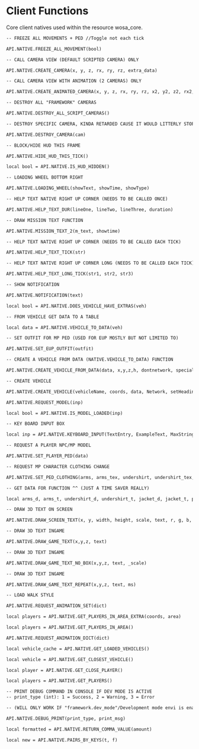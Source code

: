 # Client Functions

Core client natives used within the resource wosa_core.


```Markdown
-- FREEZE ALL MOVEMENTS + PED //Toggle not each tick

API.NATIVE.FREEZE_ALL_MOVEMENT(bool)
```

```Markdown
-- CALL CAMERA VIEW (DEFAULT SCRIPTED CAMERA) ONLY

API.NATIVE.CREATE_CAMERA(x, y, z, rx, ry, rz, extra_data)
```

```Markdown
-- CALL CAMERA VIEW WITH ANIMATION (2 CAMERAS) ONLY

API.NATIVE.CREATE_ANIMATED_CAMERA(x, y, z, rx, ry, rz, x2, y2, z2, rx2, ry2, rz2, duration, extra_data)
```

```Markdown
-- DESTROY ALL "FRAMEWORK" CAMERAS

API.NATIVE.DESTROY_ALL_SCRIPT_CAMERAS()
```

```Markdown
-- DESTROY SPECIFIC CAMERA, KINDA RETARDED CAUSE IT WOULD LITTERLY STOP RENDERING ANY CAMERA

API.NATIVE.DESTROY_CAMERA(cam)
```

```Markdown
-- BLOCK/HIDE HUD THIS FRAME

API.NATIVE.HIDE_HUD_THIS_TICK()
```

```Markdown
local bool = API.NATIVE.IS_HUD_HIDDEN()
```

```Markdown
-- LOADING WHEEL BOTTOM RIGHT

API.NATIVE.LOADING_WHEEL(showText, showTime, showType)
```

```Markdown
-- HELP TEXT NATIVE RIGHT UP CORNER (NEEDS TO BE CALLED ONCE)

API.NATIVE.HELP_TEXT_DUR(lineOne, lineTwo, lineThree, duration)
```

```Markdown
-- DRAW MISSION TEXT FUNCTION

API.NATIVE.MISSION_TEXT_2(m_text, showtime)
```

```Markdown
-- HELP TEXT NATIVE RIGHT UP CORNER (NEEDS TO BE CALLED EACH TICK)

API.NATIVE.HELP_TEXT_TICK(str)
```

```Markdown
-- HELP TEXT NATIVE RIGHT UP CORNER LONG (NEEDS TO BE CALLED EACH TICK)

API.NATIVE.HELP_TEXT_LONG_TICK(str1, str2, str3)
```

```Markdown
-- SHOW NOTIFICATION

API.NATIVE.NOTIFICATION(text)
```

```Markdown
local bool = API.NATIVE.DOES_VEHICLE_HAVE_EXTRAS(veh)
```

```Markdown
-- FROM VEHICLE GET DATA TO A TABLE

local data = API.NATIVE.VEHICLE_TO_DATA(veh)
```

```Markdown
-- SET OUTFIT FOR MP PED (USED FOR EUP MOSTLY BUT NOT LIMITED TO)

API.NATIVE.SET_EUP_OUTFIT(outfit)
```

```Markdown
-- CREATE A VEHICLE FROM DATA (NATIVE.VEHICLE_TO_DATA) FUNCTION

API.NATIVE.CREATE_VEHICLE_FROM_DATA(data, x,y,z,h, dontnetwork, specialData)
```

```Markdown
-- CREATE VEHICLE

API.NATIVE.CREATE_VEHICLE(vehicleName, coords, data, Network, setHeading)
```

```Markdown
API.NATIVE.REQUEST_MODEL(inp)
```

```Markdown
local bool = API.NATIVE.IS_MODEL_LOADED(inp)
```

```Markdown
-- KEY BOARD INPUT BOX

local inp = API.NATIVE.KEYBOARD_INPUT(TextEntry, ExampleText, MaxStringLenght)
```

```Markdown
-- REQUEST A PLAYER NPC/MP MODEL 

API.NATIVE.SET_PLAYER_PED(data)
```

```Markdown
-- REQUEST MP CHARACTER CLOTHING CHANGE

API.NATIVE.SET_PED_CLOTHING(arms, arms_tex, undershirt, undershirt_tex, top, top_tex, pants, pants_tex, shoes, shoes_tex, neck, neck_tex)
```

```Markdown
-- GET DATA FOR FUNCTION ^^ (JUST A TIME SAVER REALLY)

local arms_d, arms_t, undershirt_d, undershirt_t, jacket_d, jacket_t, pants_d, pants_t, shoes_d, shoes_t, neck_d, neck_t = API.NATIVE.GET_PED_CLOTHING()
```

```Markdown
-- DRAW 3D TEXT ON SCREEN

API.NATIVE.DRAW_SCREEN_TEXT(x, y, width, height, scale, text, r, g, b, a, font, centre)
```

```Markdown
-- DRAW 3D TEXT INGAME

API.NATIVE.DRAW_GAME_TEXT(x,y,z, text)
```

```Markdown
-- DRAW 3D TEXT INGAME

API.NATIVE.DRAW_GAME_TEXT_NO_BOX(x,y,z, text, _scale)
```

```Markdown
-- DRAW 3D TEXT INGAME

API.NATIVE.DRAW_GAME_TEXT_REPEAT(x,y,z, text, ms)
```

```Markdown
-- LOAD WALK STYLE

API.NATIVE.REQUEST_ANIMATION_SET(dict)
```

```Markdown
local players = API.NATIVE.GET_PLAYERS_IN_AREA_EXTRA(coords, area)
```

```Markdown
local players = API.NATIVE.GET_PLAYERS_IN_AREA()
```

```Markdown
API.NATIVE.REQUEST_ANIMATION_DICT(dict)
```

```Markdown
local vehicle_cache = API.NATIVE.GET_LOADED_VEHICLES()
```

```Markdown
local vehicle = API.NATIVE.GET_CLOSEST_VEHICLE()
```

```Markdown
local player = API.NATIVE.GET_CLOSE_PLAYER()
```

```Markdown
local players = API.NATIVE.GET_PLAYERS()
```

```Markdown
-- PRINT DEBUG COMMAND IN CONSOLE IF DEV MODE IS ACTIVE
-- print_type (int): 1 = Success, 2 = Warning, 3 = Error

-- (WILL ONLY WORK IF "framework.dev_mode"/Development mode envi is enabled)

API.NATIVE.DEBUG_PRINT(print_type, print_msg)
```

```Markdown
local formatted = API.NATIVE.RETURN_COMMA_VALUE(amount)
```

```Markdown
local new = API.NATIVE.PAIRS_BY_KEYS(t, f)
```